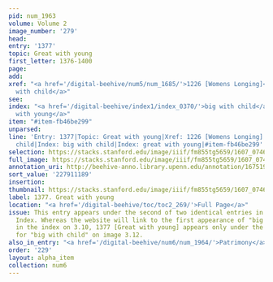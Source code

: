 ```yaml
---
pid: num_1963
volume: Volume 2
image_number: '279'
head:
entry: '1377'
topic: Great with young
first_letter: 1376-1400
page:
add:
xref: "<a href='/digital-beehive/num5/num_1685/'>1226 [Womens Longing]</a>|<a href='/digital-beehive/alpha1/alpha_0081/'>Big
  with child</a>"
see:
index: "<a href='/digital-beehive/index1/index_0370/'>big with child</a>|<a href='/digital-beehive/index2/index_1708/'>great
  with young</a>"
item: "#item-fb46be299"
unparsed:
line: 'Entry: 1377|Topic: Great with young|Xref: 1226 [Womens Longing]|Xref: Big with
  child|Index: big with child|Index: great with young|#item-fb46be299'
selection: https://stacks.stanford.edu/image/iiif/fm855tg5659/1607_0746/361,1189,2864,622/full/0/default.jpg
full_image: https://stacks.stanford.edu/image/iiif/fm855tg5659/1607_0746/full/full/0/default.jpg
annotation_uri: http://beehive-anno.library.upenn.edu/annotation/1675199456631
sort_value: '227911189'
insertion:
thumbnail: https://stacks.stanford.edu/image/iiif/fm855tg5659/1607_0746/361,1189,600,180/250,/0/default.jpg
label: 1377. Great with young
location: "<a href='/digital-beehive/toc/toc2_269/'>Full Page</a>"
issue: This entry appears under the second of two identical entries in the Octavo
  Index. Whereas the website will link to the first appearance of "big with child"
  in the index on 3.10, 1377 [Great with young] appears only under the index entry
  for "big with child" on image 3.12.
also_in_entry: "<a href='/digital-beehive/num6/num_1964/'>Patrimony</a>|<a href='/digital-beehive/num6/num_1965/'>Plural</a>"
order: '229'
layout: alpha_item
collection: num6
---
```

